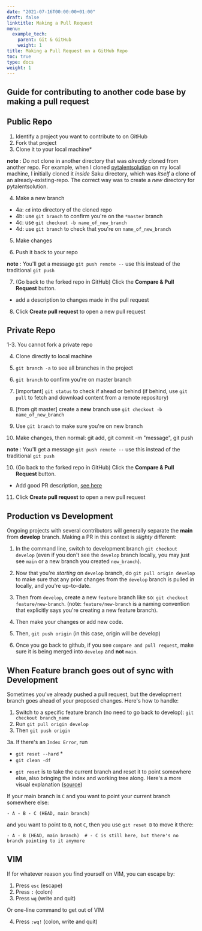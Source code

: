 ```yaml
---
date: "2021-07-16T00:00:00+01:00"
draft: false
linktitle: Making a Pull Request
menu:
  example_tech:
    parent: Git & GitHub
    weight: 1
title: Making a Pull Request on a GitHub Repo
toc: true
type: docs
weight: 1
---
```


## Guide for contributing to another code base by making a pull request

## Public Repo

1. Identify a project you want to contribute to on GitHub
2. Fork that project
3. Clone it to your local machine*

**note** : Do not clone in another directory that was *already* cloned from another repo. For example, when I cloned [pytalentsolution](https://github.com/PaulApivat/pytalentsolution) on my local machine, I initially cloned it *inside* Saku directory, which was *itself* a clone of an already-existing-repo. The correct way was to create a *new* directory for pytalentsolution.

4. Make a new branch

- 4a: `cd` into directory of the cloned repo
- 4b: use `git branch` to confirm you're on the `*master` branch
- 4c: use `git checkout -b name_of_new_branch` 
- 4d: use `git branch` to check that you're on `name_of_new_branch`

5. Make changes

6. Push it back to your repo

**note** : You'll get a message `git push remote --` use this instead of the traditional `git push`

7. (Go back to the forked repo in GitHub) Click the **Compare & Pull Request** button.

- add a description to changes made in the pull request 

8. Click **Create pull request** to open a new pull request

## Private Repo

1-3. You cannot fork a private repo

4. Clone directly to local machine

5. `git branch -a` to see all branches in the project

6. `git branch` to confirm you're on master branch

6. [important] `git status` to check if ahead or behind (if behind, use `git pull` to fetch and download content from a remote repository)

7. [from git master] create a **new** branch use `git checkout -b name_of_new_branch`

8. Use `git branch` to make sure you're on new branch

9. Make changes, then normal: git add, git commit -m "message", git push 

**note** : You'll get a message `git push remote --` use this instead of the traditional `git push`

10. (Go back to the forked repo in GitHub) Click the **Compare & Pull Request** button.

- Add good PR description, [see here](https://www.pullrequest.com/blog/writing-a-great-pull-request-description/)

11. Click **Create pull request** to open a new pull request

## Production vs Development

Ongoing projects with several contributors will generally separate the **main** from **develop** branch. Making a PR in this context is *slighty* different:

1. In the command line, switch to development branch `git checkout develop` (even if you don't see the `develop` branch locally, you may just see `main` or a new branch you created `new_branch`).

2. Now that you're *starting* on `develop` branch, do `git pull origin develop` to make sure that any prior changes from the `develop` branch is pulled in locally, and you're up-to-date. 

3. Then from `develop`, create a new `feature` branch like so: `git checkout feature/new-branch`. (note: `feature/new-branch` is a naming convention that explicitly says you're creating a new feature branch).

4. Then make your changes or add new code. 

5. Then, `git push origin` (in this case, origin will be develop)

6. Once you go back to github, if you see `compare and pull request`, make sure it is being merged into `develop` and **not** `main`. 

## When Feature branch goes out of sync with Development

Sometimes you've already pushed a pull request, but the development branch goes ahead of your proposed changes. Here's how to handle:

1. Switch to a specific feature branch (no need to go back to develop): `git checkout branch_name`
2. Run `git pull origin develop`
3. Then `git push origin`

3a. If there's an `Index Error`, run
- `git reset --hard` *
- `git clean -df`

* `git reset` is to take the current branch and reset it to point somewhere else, also bringing the index and working tree along. Here's a more visual explanation ([source](https://stackoverflow.com/questions/2530060/in-plain-english-what-does-git-reset-d))

If your main branch is `C` and you want to point your current branch somewhere else:
```
- A - B - C (HEAD, main branch)
```
and you want to point to `B`, not `C`, then you use `git reset B` to move it there:

```
- A - B (HEAD, main branch)  # - C is still here, but there's no branch pointing to it anymore
```

## VIM

If for whatever reason you find yourself on VIM, you can escape by:

1. Press `esc` (escape)
2. Press `:` (colon)
3. Press `wq` (write and quit)

Or one-line command to get out of VIM

4. Press `:wq!` (colon, write and quit)




